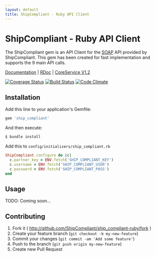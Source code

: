 ```yaml
---
layout: default
title: ShipCompliant - Ruby API Client
---
```


# ShipCompliant - Ruby API Client

The ShipCompliant gem is an API Client for the [SOAP][soap_wiki] API provided by
ShipCompliant. This gem has been created for fast implementation and supports
the 9 main API calls.

[Documentation][documentation_path] | [RDoc][rdoc_path] | [CoreService V1.2][core_service_path]

[![Coverage Status]][coveralls_status] [![Build Status]][travis_status] [![Code Climate]][code_gpa]

## Installation

Add this line to your application's Gemfile:

```ruby
gem 'ship_compliant'
```

And then execute:

```bash
$ bundle install
```

Add this to `config/initializers/ship_compliant.rb`

```ruby
ShipCompliant.configure do |c|
  c.partner_key = ENV.fetch('SHIP_COMPLIANT_KEY')
  c.username = ENV.fetch('SHIP_COMPLIANT_USER')
  c.password = ENV.fetch('SHIP_COMPLIANT_PASS')
end
```

## Usage

TODO: Coming soon...

## Contributing

1. Fork it ( http://github.com/ShipCompliant/ship_compliant-ruby/fork )
2. Create your feature branch (`git checkout -b my-new-feature`)
3. Commit your changes (`git commit -am 'Add some feature'`)
4. Push to the branch (`git push origin my-new-feature`)
5. Create new Pull Request

[soap_wiki]: http://en.wikipedia.org/wiki/SOAP

<!-- Documenation Links -->
[documentation_path]: http://shipcompliant.github.io/ship_compliant-ruby/documentation/
[rdoc_path]: http://shipcompliant.github.io/ship_compliant-ruby/rdoc/
[core_service_path]: https://shipcompliant.desk.com/customer/portal/articles/1451976-api-coreservice-v1-2?b_id=2759

<!-- Status Badges -->
[Coverage Status]: https://coveralls.io/repos/ShipCompliant/ship_compliant-ruby/badge.png?branch=master
[coveralls_status]: https://coveralls.io/r/ShipCompliant/ship_compliant-ruby?branch=master

[Build Status]: https://travis-ci.org/ShipCompliant/ship_compliant-ruby.png?branch=master
[travis_status]: https://travis-ci.org/ShipCompliant/ship_compliant-ruby

[Code Climate]: https://codeclimate.com/github/ShipCompliant/ship_compliant-ruby.png
[code_gpa]: https://codeclimate.com/github/ShipCompliant/ship_compliant-ruby
